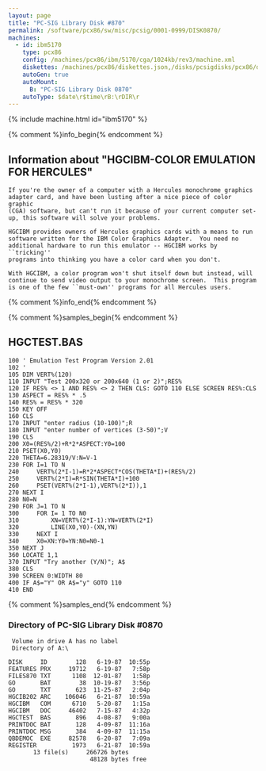 ```yaml
---
layout: page
title: "PC-SIG Library Disk #870"
permalink: /software/pcx86/sw/misc/pcsig/0001-0999/DISK0870/
machines:
  - id: ibm5170
    type: pcx86
    config: /machines/pcx86/ibm/5170/cga/1024kb/rev3/machine.xml
    diskettes: /machines/pcx86/diskettes.json,/disks/pcsigdisks/pcx86/diskettes.json
    autoGen: true
    autoMount:
      B: "PC-SIG Library Disk 0870"
    autoType: $date\r$time\rB:\rDIR\r
---
```


{% include machine.html id="ibm5170" %}

{% comment %}info_begin{% endcomment %}

## Information about "HGCIBM-COLOR EMULATION FOR HERCULES"

    If you're the owner of a computer with a Hercules monochrome graphics
    adapter card, and have been lusting after a nice piece of color graphic
    (CGA) software, but can't run it because of your current computer set-
    up, this software will solve your problems.
    
    HGCIBM provides owners of Hercules graphics cards with a means to run
    software written for the IBM Color Graphics Adapter.  You need no
    additional hardware to run this emulator -- HGCIBM works by ``tricking''
    programs into thinking you have a color card when you don't.
    
    With HGCIBM, a color program won't shut itself down but instead, will
    continue to send video output to your monochrome screen.  This program
    is one of the few ``must-own'' programs for all Hercules users.
{% comment %}info_end{% endcomment %}

{% comment %}samples_begin{% endcomment %}

## HGCTEST.BAS

```bas
100	' Emulation Test Program Version 2.01
102	'
105	DIM VERT%(120)
110	INPUT "Test 200x320 or 200x640 (1 or 2)";RES%
120	IF RES% <> 1 AND RES% <> 2 THEN CLS: GOTO 110 ELSE SCREEN RES%:CLS
130	ASPECT = RES% * .5
140	RES% = RES% * 320
150	KEY OFF
160	CLS
170	INPUT "enter radius (10-100)";R
180	INPUT "enter number of vertices (3-50)";V
190	CLS
200	X0=(RES%/2)+R*2*ASPECT:Y0=100
210	PSET(X0,Y0)
220	THETA=6.28319/V:N=V-1
230	FOR I=1 TO N
240		VERT%(2*I-1)=R*2*ASPECT*COS(THETA*I)+(RES%/2)
250		VERT%(2*I)=R*SIN(THETA*I)+100
260		PSET(VERT%(2*I-1),VERT%(2*I)),1
270	NEXT I
280	N0=N
290	FOR J=1 TO N
300		FOR I= 1 TO N0
310			XN=VERT%(2*I-1):YN=VERT%(2*I)
320			LINE(X0,Y0)-(XN,YN)
330		NEXT I
340		X0=XN:Y0=YN:N0=N0-1
350	NEXT J
360	LOCATE 1,1
370	INPUT "Try another (Y/N)"; A$
380	CLS
390	SCREEN 0:WIDTH 80
400	IF A$="Y" OR A$="y" GOTO 110
410	END
```

{% comment %}samples_end{% endcomment %}

### Directory of PC-SIG Library Disk #0870

     Volume in drive A has no label
     Directory of A:\

    DISK     ID        128   6-19-87  10:55p
    FEATURES PRX     19712   6-19-87   7:58p
    FILES870 TXT      1108  12-01-87   1:58p
    GO       BAT        38  10-19-87   3:56p
    GO       TXT       623  11-25-87   2:04p
    HGCIB202 ARC    106046   6-21-87  10:59a
    HGCIBM   COM      6710   5-20-87   1:15a
    HGCIBM   DOC     46402   7-15-87   4:32p
    HGCTEST  BAS       896   4-08-87   9:00a
    PRINTDOC BAT       128   4-09-87  11:16a
    PRINTDOC MSG       384   4-09-87  11:15a
    QBDEMOC  EXE     82578   6-20-87   7:09a
    REGISTER          1973   6-21-87  10:59a
           13 file(s)     266726 bytes
                           48128 bytes free
